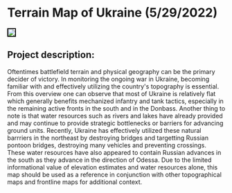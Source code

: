 # Terrain Map of Ukraine (5/29/2022)

<img style="border:2px solid black;" src="UAtopo2.png?raw=true"/>

## Project description:
Oftentimes battlefield terrain and physical geography can be the primary decider of victory. In monitoring the ongoing war in Ukraine, becoming familiar with and effectively utilizing the country's topography is essential. From this overview one can observe that most of Ukraine is relatively flat which generally benefits mechanized infantry and tank tactics, especially in the remaining active fronts in the south and in the Donbass. Another thing to note is that water resources such as rivers and lakes have already provided and may continue to provide strategic bottlenecks or barriers for advancing ground units. Recently, Ukraine has effectively utilized these natural barrriers in the northeast by destroying bridges and targetting Russian pontoon bridges, destroying many vehicles and preventing crossings. These water resources have also appeared to contain Russian advances in the south as they advance in the direction of Odessa. Due to the limited informational value of elevation estimates and water resources alone, this map should be used as a reference in conjunction with other topographical maps and frontline maps for additional context. 
